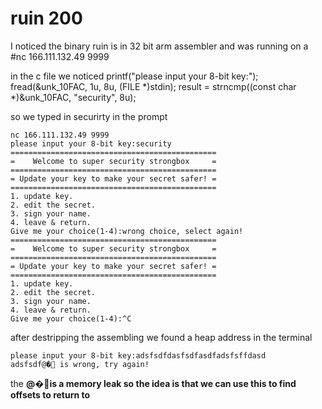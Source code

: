 # ruin 200

I noticed the binary ruin is in 32 bit arm assembler and was running on a 		#nc 166.111.132.49 9999


in the c file we noticed
		printf("please input your 8-bit key:");
		fread(&unk_10FAC, 1u, 8u, (FILE *)stdin);
		result = strncmp((const char *)&unk_10FAC, "security", 8u);

so we typed in securirty in the prompt

```terminal
nc 166.111.132.49 9999
please input your 8-bit key:security
==============================================
=    Welcome to super security strongbox     =
==============================================
= Update your key to make your secret safer! =
==============================================
1. update key.
2. edit the secret.
3. sign your name.
4. leave & return.
Give me your choice(1-4):wrong choice, select again!
==============================================
=    Welcome to super security strongbox     =
==============================================
= Update your key to make your secret safer! =
==============================================
1. update key.
2. edit the secret.
3. sign your name.
4. leave & return.
Give me your choice(1-4):^C
```

after destripping the assembling we found a heap address in the terminal

```terminal
please input your 8-bit key:adsfsdfdasfsdfasdfadsfsffdasd
adsfsdf@� is wrong, try again!
```

the <b>@�<b>is a memory leak so the idea is that we can use this to find offsets to return to
